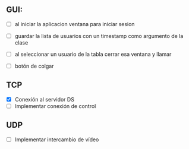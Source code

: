 ## GUI:

 - [ ] al iniciar la aplicacion ventana para iniciar sesion

 - [ ] guardar la lista de usuarios con un timestamp como argumento de la clase

 - [ ] al seleccionar un usuario de la tabla cerrar esa ventana y llamar

 - [ ] botón de colgar

## TCP
 - [x] Conexión al servidor DS
 - [ ] Implementar conexión de control

## UDP
 - [ ] Implementar intercambio de vídeo
